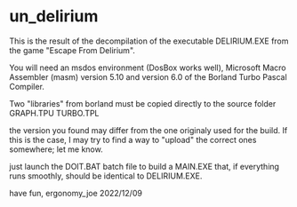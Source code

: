 # un_delirium

This is the result of the decompilation of the executable DELIRIUM.EXE from the game "Escape From Delirium".

You will need an msdos environment (DosBox works well), 
Microsoft Macro Assembler (masm) version 5.10
and version 6.0 of the Borland Turbo Pascal Compiler.

Two "libraries" from borland must be copied directly to the source folder
 GRAPH.TPU
 TURBO.TPL

the version you found may differ from the one originaly used for the build. If this is the case, I may try to find a way to "upload" the correct ones somewhere; let me know.

just launch the DOIT.BAT batch file to build a MAIN.EXE that, if everything runs smoothly, should be identical to DELIRIUM.EXE.

have fun,
ergonomy_joe 2022/12/09
